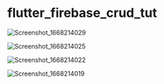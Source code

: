 # flutter_firebase_crud_tut



![Screenshot_1668214029](https://user-images.githubusercontent.com/88621342/201448559-4316de30-bd57-4dca-ac14-9df62693eff6.png)

![Screenshot_1668214025](https://user-images.githubusercontent.com/88621342/201448563-841e97b8-fd52-4279-8462-872fd0d4cc96.png)

![Screenshot_1668214022](https://user-images.githubusercontent.com/88621342/201448568-57f6381d-8f2b-4594-a51b-1729d14d11fc.png)

![Screenshot_1668214019](https://user-images.githubusercontent.com/88621342/201448573-0c02c192-edf3-4bef-ba82-72045b9f8ad6.png)
